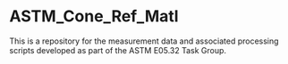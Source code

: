# ASTM_Cone_Ref_Matl
This is a repository for the measurement data and associated processing scripts developed as part of the ASTM E05.32 Task Group.

